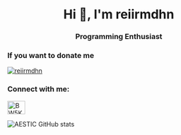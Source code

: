 <h1 align="center">Hi 👋, I'm reiirmdhn</h1>
<h3 align="center">Programming Enthusiast</h3>

<h3 align="left">If you want to donate me</h3>
<p align="left">
<a href="https://sociabuzz.com/aestic/donate" target="blank"><img align="center" src="https://sociabuzz.s3.ap-southeast-1.amazonaws.com//landing-page/img/sociabuzz-logo.png" alt="reiirmdhn" /></a>
</p>

<h3 align="left">Connect with me:</h3>
<p align="left">
<a href="https://discordapp.com/users/359328319759450113/" target="blank"><img align="center" src="https://raw.githubusercontent.com/rahuldkjain/github-profile-readme-generator/master/src/images/icons/Social/discord.svg" alt="BW5KA78SXW" height="30" width="40" /></a>
</p>

![AESTIC GitHub stats](https://github-readme-stats.vercel.app/api?username=reiirmdhn&show_icons=true&theme=github_dark)
